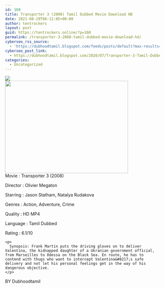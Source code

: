 ```yaml
---
id: 160
title: Transporter 3 (2008) Tamil Dubbed Movie Download HD
date: 2021-08-29T06:12:05+00:00
author: tentrockers
layout: post
guid: https://tentrockers.online/?p=160
permalink: /transporter-3-2008-tamil-dubbed-movie-download-hd/
cyberseo_rss_source:
  - 'https://dubhoodtamil.blogspot.com/feeds/posts/default?max-results=150&start-index=151'
cyberseo_post_link:
  - https://dubhoodtamil.blogspot.com/2020/07/Transporter-3-Tamil-Dubbed-HD.html
categories:
  - Uncategorized
---
```

<div class="media_block">
  <img src="https://1.bp.blogspot.com/-XAZbldqFRRw/XyKPBjGJ9dI/AAAAAAAAByA/gr6DLZbsufE4a4S48jWMPdnCwghTU07ZQCNcBGAsYHQ/s72-w400-h300-c/unnamed.jpg" class="media_thumbnail" />
</div>

<div class="separator">
  <a href="https://1.bp.blogspot.com/-XAZbldqFRRw/XyKPBjGJ9dI/AAAAAAAAByA/gr6DLZbsufE4a4S48jWMPdnCwghTU07ZQCNcBGAsYHQ/s512/unnamed.jpg"><img loading="lazy" border="0" data-original-height="384" data-original-width="512" height="300" src="https://1.bp.blogspot.com/-XAZbldqFRRw/XyKPBjGJ9dI/AAAAAAAAByA/gr6DLZbsufE4a4S48jWMPdnCwghTU07ZQCNcBGAsYHQ/w400-h300/unnamed.jpg" width="400" /></a>
</div>

<div readability="18">
  Movie<span> </span>:<span> </span>Transporter 3 (2008)</p> 
  
  <p>
    Director<span> </span>:<span> </span>Olivier Megaton
  </p>
  
  <p>
    Starring<span> </span>:<span> </span>Jason Statham, Natalya Rudakova
  </p>
  
  <p>
    Genres<span> </span>:<span> </span>Action, Adventure, Crime
  </p>
  
  <p>
    Quality<span> </span>:<span> </span>HD MP4
  </p>
  
  <p>
    Language<span> </span>:<span> </span>Tamil Dubbed
  </p>
  
  <div readability="13">
    Rating<span> </span>:<span> </span>6.1/10</p> 
    
    <p>
      Synopsis: Frank Martin puts the driving gloves on to deliver Valentina, the kidnapped daughter of a Ukranian government official, from Marseilles to Odessa on the Black Sea. En route, he has to contend with thugs who want to intercept Valentina&#8217;s safe delivery and not let his personal feelings get in the way of his dangerous objective.
    </p>
  </div>
</div>

<span>BY Dubhoodtamil</span>